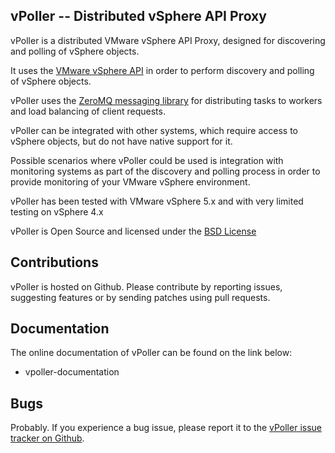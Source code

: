 ## vPoller -- Distributed vSphere API Proxy

vPoller is a distributed VMware vSphere API Proxy, designed for
discovering and polling of vSphere objects.

It uses the [VMware vSphere API](https://www.vmware.com/support/developer/vc-sdk/)
in order to perform discovery and polling of vSphere objects.

vPoller uses the [ZeroMQ messaging library](http://zeromq.org/) for
distributing tasks to workers and load balancing of client requests.

vPoller can be integrated with other systems, which require access to
vSphere objects, but do not have native support for it.

Possible scenarios where vPoller could be used is integration with
monitoring systems as part of the discovery and polling process
in order to provide monitoring of your VMware vSphere environment.

vPoller has been tested with VMware vSphere 5.x and with very limited
testing on vSphere 4.x

vPoller is Open Source and licensed under the [BSD License](http://opensource.org/licenses/BSD-2-Clause)

## Contributions

vPoller is hosted on Github. Please contribute by reporting issues,
suggesting features or by sending patches using pull requests.

## Documentation

The online documentation of vPoller can be found on the link below:

* vpoller-documentation

## Bugs

Probably. If you experience a bug issue, please report it to the
[vPoller issue tracker on Github](https://github.com/dnaeon/py-vpoller/issues).
